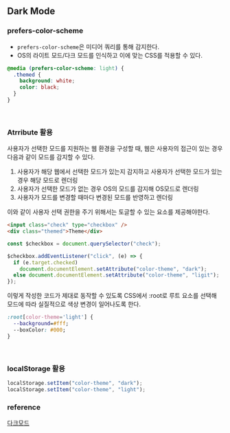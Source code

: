 ## Dark Mode

### prefers-color-scheme

- `prefers-color-scheme`은 미디어 쿼리를 통해 감지한다.
- OS의 라이트 모드/다크 모드를 인식하고 이에 맞는 CSS를 적용할 수 있다.

```css
@media (prefers-color-scheme: light) {
  .themed {
    background: white;
    color: black;
  }
}
```

<br>

### Atrribute 활용

사용자가 선택한 모드를 지원하는 웹 환경을 구성할 때, 웹은 사용자의 접근이 있는 경우 다음과 같이 모드를 감지할 수 있다.

1. 사용자가 해당 웹에서 선택한 모드가 있는지 감지하고 사용자가 선택한 모드가 있는 경우 해당 모드로 렌더링
2. 사용자가 선택한 모드가 없는 경우 OS의 모드를 감지해 OS모드로 렌더링
3. 사용자가 모드를 변경할 때마다 변경된 모드를 반영하고 렌더링

이와 같이 사용자 선택 권한을 주기 위해서는 토글할 수 있는 요소를 제공해야한다.

```html
<input class="check" type="checkbox" />
<div class="themed">Theme</div>
```

```javascript
const $checkbox = document.querySelector("check");

$checkbox.addEventListener("click", (e) => {
  if (e.target.checked)
    document.documentElement.setAttribute("color-theme", "dark");
  else document.documentElement.setAttribute("color-theme", "ligit");
});
```

이렇게 작성한 코드가 제대로 동작할 수 있도록 CSS에서 :root로 루트 요소를 선택해 모드에 따라 실질적으로 색상 변경이 일어나도록 한다.

```css
:root[color-theme='light'] {
  --background=#fff;
  --boxColor: #000;
}
```

<br>

### localStorage 활용

```javascript
localStorage.setItem("color-theme", "dark");
localStorage.setItem("color-theme", "light");
```

### reference

[다크모드](https://blogpack.tistory.com/1117)
